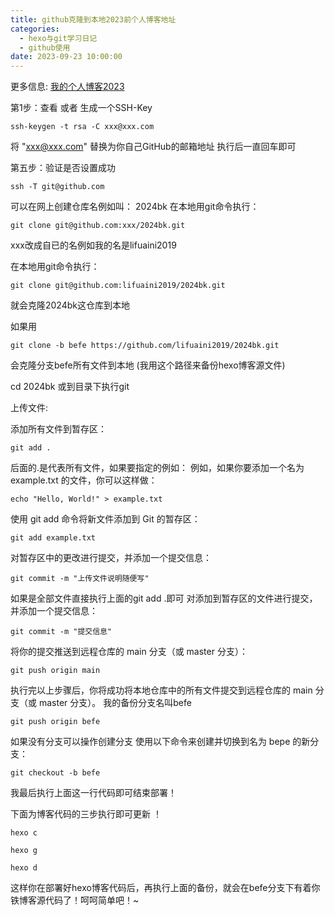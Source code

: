 ```yaml
---
title: github克隆到本地2023前个人博客地址
categories:
  - hexo与git学习日记
  - github使用
date: 2023-09-23 10:00:00
---
```

更多信息: [我的个人博客2023](https://23.lifu.us.kg)

第1步：查看 或者 生成一个SSH-Key
```
ssh-keygen -t rsa -C xxx@xxx.com
```
 将 "xxx@xxx.com" 替换为你自己GitHub的邮箱地址
执行后一直回车即可


第五步：验证是否设置成功
```
ssh -T git@github.com
```

可以在网上创建仓库名例如叫：
2024bk
在本地用git命令执行：
```
git clone git@github.com:xxx/2024bk.git
```

xxx改成自已的名例如我的名是lifuaini2019

在本地用git命令执行：
```
git clone git@github.com:lifuaini2019/2024bk.git
```

就会克隆2024bk这仓库到本地


如果用
```
git clone -b befe https://github.com/lifuaini2019/2024bk.git
```
会克隆分支befe所有文件到本地
(我用这个路径来备份hexo博客源文件)

cd 2024bk 或到目录下执行git

上传文件:

添加所有文件到暂存区：
```
git add .

```
后面的.是代表所有文件，如果要指定的例如：
例如，如果你要添加一个名为 example.txt 的文件，你可以这样做：
```
echo "Hello, World!" > example.txt
```

使用 git add 命令将新文件添加到 Git 的暂存区：

```
git add example.txt
```
对暂存区中的更改进行提交，并添加一个提交信息：
```
git commit -m "上传文件说明随便写"
```
如果是全部文件直接执行上面的git add .即可
对添加到暂存区的文件进行提交，并添加一个提交信息：

```git commit -m "提交信息"```

将你的提交推送到远程仓库的 main 分支（或 master 分支）：
```
git push origin main

```
执行完以上步骤后，你将成功将本地仓库中的所有文件提交到远程仓库的 main 分支（或 master 分支）。
我的备份分支名叫befe
```
git push origin befe
```

如果没有分支可以操作创建分支
使用以下命令来创建并切换到名为 bepe 的新分支：
```
git checkout -b befe
```
我最后执行上面这一行代码即可结束部署！


下面为博客代码的三步执行即可更新
！
```
hexo c
```

```
hexo g
```

```
hexo d
```

这样你在部署好hexo博客代码后，再执行上面的备份，就会在befe分支下有着你铁博客源代码了！呵呵简单吧！~
